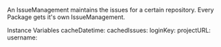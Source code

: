 An IssueManagement maintains the issues for a certain repository. Every Package gets it's own IssueManagement.

Instance Variables
	cacheDatetime:		<DateAndTime>
	cachedIssues:		<DateAndTime>
	loginKey:		<String>
	projectURL:		<String>
	username:		<String>